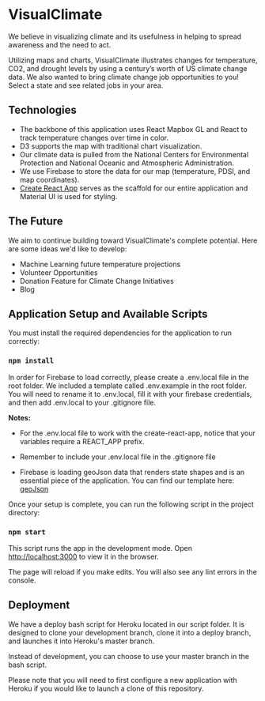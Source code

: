 # VisualClimate

We believe in visualizing climate and its usefulness in helping to spread awareness and the need to act.

Utilizing maps and charts, VisualClimate illustrates changes for temperature, CO2, and drought levels by using a century’s worth of US climate change data. We also wanted to bring climate change job opportunities to you! Select a state and see related jobs in your area.

## Technologies

* The backbone of this application uses React Mapbox GL and React to track temperature changes over time in color.
* D3 supports the map with traditional chart visualization. 
* Our climate data is pulled from the National Centers for Environmental Protection and National Oceanic and Atmospheric Administration.
* We use Firebase to store the data for our map (temperature, PDSI, and map coordinates). 
* [Create React App](https://github.com/facebook/create-react-app) serves as the scaffold for our entire application and Material UI is used for styling.

## The Future

We aim to continue building toward VisualClimate's complete potential. Here are some ideas we'd like to develop:

* Machine Learning future temperature projections
* Volunteer Opportunities
* Donation Feature for Climate Change Initiatives
* Blog

## Application Setup and Available Scripts

You must install the required dependencies for the application to run correctly:

### `npm install`

In order for Firebase to load correctly, please create a .env.local file in the root folder. We included a template called .env.example in the root folder. You will need to rename it to .env.local, fill it with your firebase credentials, and then add .env.local to your .gitignore file.

**Notes:**
* For the .env.local file to work with the create-react-app, notice that your variables require a REACT_APP prefix.

* Remember to include your .env.local file in the .gitignore file

* Firebase is loading geoJson data that renders state shapes and is an essential piece of the application. You can find our template here: [geoJson](https://storage.cloud.google.com/visualclimategeojson/us-temp.geojson)

Once your setup is complete, you can run the following script in the project directory:

### `npm start`

This script runs the app in the development mode. Open [http://localhost:3000](http://localhost:3000) to view it in the browser.

The page will reload if you make edits. You will also see any lint errors in the console.

## Deployment

We have a deploy bash script for Heroku located in our script folder. It is designed to clone your development branch, clone it into a deploy branch, and launches it into Heroku's master branch.

Instead of development, you can choose to use your master branch in the bash script.

Please note that you will need to first configure a new application with Heroku if you would like to launch a clone of this repository.